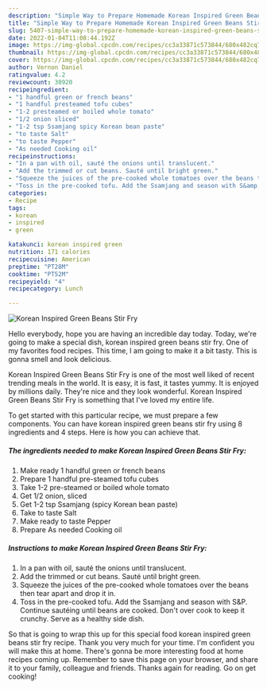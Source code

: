 ```yaml
---
description: "Simple Way to Prepare Homemade Korean Inspired Green Beans Stir Fry"
title: "Simple Way to Prepare Homemade Korean Inspired Green Beans Stir Fry"
slug: 5407-simple-way-to-prepare-homemade-korean-inspired-green-beans-stir-fry
date: 2022-01-04T11:08:44.192Z
image: https://img-global.cpcdn.com/recipes/cc3a33871c573844/680x482cq70/korean-inspired-green-beans-stir-fry-recipe-main-photo.jpg
thumbnail: https://img-global.cpcdn.com/recipes/cc3a33871c573844/680x482cq70/korean-inspired-green-beans-stir-fry-recipe-main-photo.jpg
cover: https://img-global.cpcdn.com/recipes/cc3a33871c573844/680x482cq70/korean-inspired-green-beans-stir-fry-recipe-main-photo.jpg
author: Vernon Daniel
ratingvalue: 4.2
reviewcount: 30920
recipeingredient:
- "1 handful green or french beans"
- "1 handful presteamed tofu cubes"
- "1-2 presteamed or boiled whole tomato"
- "1/2 onion sliced"
- "1-2 tsp Ssamjang spicy Korean bean paste"
- "to taste Salt"
- "to taste Pepper"
- "As needed Cooking oil"
recipeinstructions:
- "In a pan with oil, sauté the onions until translucent."
- "Add the trimmed or cut beans. Sauté until bright green."
- "Squeeze the juices of the pre-cooked whole tomatoes over the beans then tear apart and drop it in."
- "Toss in the pre-cooked tofu. Add the Ssamjang and season with S&amp;P. Continue sautéing until beans are cooked. Don&#39;t over cook to keep it crunchy. Serve as a healthy side dish."
categories:
- Recipe
tags:
- korean
- inspired
- green

katakunci: korean inspired green 
nutrition: 171 calories
recipecuisine: American
preptime: "PT28M"
cooktime: "PT52M"
recipeyield: "4"
recipecategory: Lunch

---
```



![Korean Inspired Green Beans Stir Fry](https://img-global.cpcdn.com/recipes/cc3a33871c573844/680x482cq70/korean-inspired-green-beans-stir-fry-recipe-main-photo.jpg)

Hello everybody, hope you are having an incredible day today. Today, we're going to make a special dish, korean inspired green beans stir fry. One of my favorites food recipes. This time, I am going to make it a bit tasty. This is gonna smell and look delicious.

Korean Inspired Green Beans Stir Fry is one of the most well liked of recent trending meals in the world. It is easy, it is fast, it tastes yummy. It is enjoyed by millions daily. They're nice and they look wonderful. Korean Inspired Green Beans Stir Fry is something that I've loved my entire life.




To get started with this particular recipe, we must prepare a few components. You can have korean inspired green beans stir fry using 8 ingredients and 4 steps. Here is how you can achieve that.

<!--inarticleads1-->

##### The ingredients needed to make Korean Inspired Green Beans Stir Fry:

1. Make ready 1 handful green or french beans
1. Prepare 1 handful pre-steamed tofu cubes
1. Take 1-2 pre-steamed or boiled whole tomato
1. Get 1/2 onion, sliced
1. Get 1-2 tsp Ssamjang (spicy Korean bean paste)
1. Take to taste Salt
1. Make ready to taste Pepper
1. Prepare As needed Cooking oil




<!--inarticleads2-->

##### Instructions to make Korean Inspired Green Beans Stir Fry:

1. In a pan with oil, sauté the onions until translucent.
1. Add the trimmed or cut beans. Sauté until bright green.
1. Squeeze the juices of the pre-cooked whole tomatoes over the beans then tear apart and drop it in.
1. Toss in the pre-cooked tofu. Add the Ssamjang and season with S&amp;P. Continue sautéing until beans are cooked. Don&#39;t over cook to keep it crunchy. Serve as a healthy side dish.




So that is going to wrap this up for this special food korean inspired green beans stir fry recipe. Thank you very much for your time. I'm confident you will make this at home. There's gonna be more interesting food at home recipes coming up. Remember to save this page on your browser, and share it to your family, colleague and friends. Thanks again for reading. Go on get cooking!
